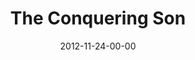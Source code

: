 ---
layout: message
category: message
series: "The Awaited Son"
title: "The Conquering Son"
date: 2012-11-24-00-00
message_id: 758
audio: "http://s3.amazonaws.com/crossroads-media/media/legacy/mp3/awaitedson_01.mp3"
audio-duration: "45:39"
program: "http://s3.amazonaws.com/crossroads-media/media/legacy/documents/11_24-25_12Program_LO.pdf"
description: "For thousands of years, the Jewish people waited for Him--the Son of the King-to come set them free. He became a legend whispered through the generations--a riddle recited by the mystics. Some wondered if He was the invention of wishful thinking, or if he would ever arrive. Join us as we uncover the mystery and character of the long-awaited Son."
video: "https://s3.amazonaws.com/crossroadsvideomessages/awaitedson_01.mp4"
video-duration: "45:45"
video-image: "http://s3.amazonaws.com/crossroads-media/images/legacy/content/awaitedson01.jpg"
explicit: false
---